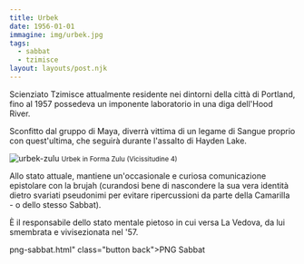 ```yaml
---
title: Urbek
date: 1956-01-01
immagine: img/urbek.jpg
tags:
  - sabbat
  - tzimisce
layout: layouts/post.njk
---
```

Scienziato Tzimisce attualmente residente nei dintorni della città di Portland, fino al 1957 possedeva un imponente laboratorio in una diga dell'Hood River.

Sconfitto dal gruppo di Maya, diverrà vittima di un legame di Sangue proprio con quest'ultima, che seguirà durante l'assalto di Hayden Lake.

![urbek-zulu](https://img00.deviantart.net/bd1a/i/2016/009/d/2/vorador_by_a6a7-d9naxg3.jpg)
<small>Urbek in Forma Zulu (Vicissitudine 4)</small>

Allo stato attuale, mantiene un'occasionale e curiosa comunicazione epistolare con la brujah (curandosi bene di nascondere la sua vera identità dietro svariati pseudonimi per evitare ripercussioni da parte della Camarilla - o dello stesso Sabbat).

È il responsabile dello stato mentale pietoso in cui versa La Vedova, da lui smembrata e vivisezionata nel '57.

png-sabbat.html" class="button back">PNG Sabbat</a>